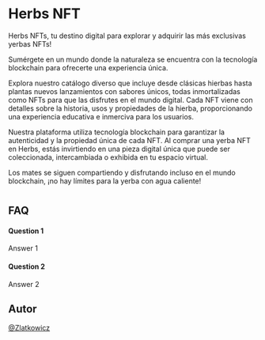 # Herbs NFT

Herbs NFTs, tu destino digital para explorar y adquirir las más exclusivas yerbas NFTs!
 
Sumérgete en un mundo donde la naturaleza se encuentra con la tecnología blockchain para ofrecerte una experiencia única.

Explora nuestro catálogo diverso que incluye desde clásicas hierbas hasta plantas nuevos lanzamientos con sabores únicos, todas inmortalizadas como NFTs para que las disfrutes en el mundo digital. Cada NFT viene con detalles sobre la historia, usos y propiedades de la hierba, proporcionando una experiencia educativa e inmerciva para los usuarios.

Nuestra plataforma utiliza tecnología blockchain para garantizar la autenticidad y la propiedad única de cada NFT. Al comprar una yerba NFT en Herbs, estás invirtiendo en una pieza digital única que puede ser coleccionada, intercambiada o exhibida en tu espacio virtual.

Los mates se siguen compartiendo y disfrutando incluso en el mundo blockchain, ¡no hay límites para la yerba con agua caliente!

#

## FAQ

#### Question 1

Answer 1

#### Question 2

Answer 2


## Autor

[@Zlatkowicz](https://github.com/Zlatkowicz)
